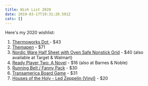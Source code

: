 ```yaml
---
title: Wish List 2020
date: 2019-03-17T19:31:20.591Z
cats: []
---
```

Here's my 2020 wishlist:

1. [Thermoworks Dot ](https://www.thermoworks.com/DOT?quantity=1&color=3) - $43
2. [Themapen](https://www.thermoworks.com/Classic-Thermapen?quantity=1&color=3) - $71
3. [Nordic Ware Half Sheet with Oven Safe Nonstick Grid](https://www.amazon.com/dp/B07BZLZFRG/) - $40 (also available at Target & Walmart)
4. [Ready Player Two: A Novel](https://www.amazon.com/dp/1524761338/) - $16 (also at Barnes & Noble)
5. [Running Belt / Fanny Pack](https://www.amazon.com/dp/B019SM9GPK/) - $30
6. [Transamerica Board Game](https://www.amazon.com/Rio-Grande-Games-Transamerica-Game/dp/B00008URUO) - $31
7. [Houses of the Holy - Led Zeppelin (Vinyl)](https://www.amazon.com/Houses-Holy-Remastered-Original-Vinyl/dp/B00M30VKWM) - $20
